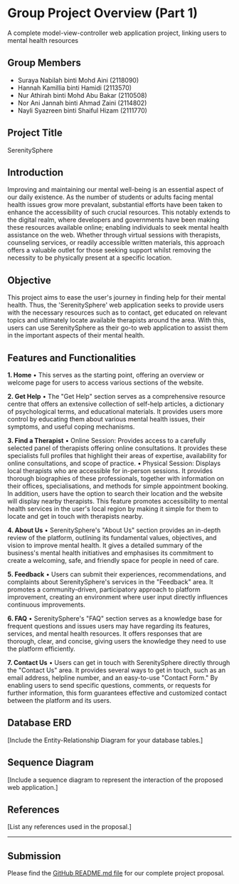 # Group Project Overview (Part 1)
A complete model-view-controller web application project, linking users to mental health resources

## Group Members
- Suraya Nabilah binti Mohd Aini (2118090)
- Hannah Kamillia binti Hamidi (2113570)
- Nur Athirah binti Mohd Abu Bakar (2110508)
- Nor Ani Jannah binti Ahmad Zaini (2114802)
- Nayli Syazreen binti Shaiful Hizam (2111770)

## Project Title
SerenitySphere

## Introduction
Improving and maintaining our mental well-being is an essential aspect of our daily existence. As the number of students or adults facing mental health issues grow more prevalant, substantial efforts have been taken to enhance the accessibility of such crucial resources. This notably extends to the digital realm, where developers and governments have been making these resources available online; enabling individuals to seek mental health assistance on the web. Whether through virtual sessions with therapists, counseling services, or readily accessible written materials, this approach offers a valuable outlet for those seeking support whilst removing the necessity to be physically present at a specific location.

## Objective
This project aims to ease the user's journey in finding help for their mental health. Thus, the 'SerenitySphere' web application seeks to provide users with the necessary resources such as to contact, get educated on relevant topics and ultimately locate available therapists around the area. With this, users can use SerenitySphere as their go-to web application to assist them in the important aspects of their mental health. 

## Features and Functionalities
**1. Home**
•	This serves as the starting point, offering an overview or welcome page for users to access various sections of the website.

**2. Get Help**
• The "Get Help" section serves as a comprehensive resource centre that offers an extensive collection of self-help articles, a dictionary of psychological terms, and educational materials. It provides users more control by educating them about various mental health issues, their symptoms, and useful coping mechanisms. 

**3. Find a Therapist**
•	Online Session: Provides access to a carefully selected panel of therapists offering online consultations. It provides these specialists full profiles that highlight their areas of expertise, availability for online consultations, and scope of practice.
•	Physical Session: Displays local therapists who are accessible for in-person sessions. It provides thorough biographies of these professionals, together with information on their offices, specialisations, and methods for simple appointment booking. In addition, users have the option to search their location and the website will display nearby therapists. This feature promotes accessibility to mental health services in the user's local region by making it simple for them to locate and get in touch with therapists nearby.

**4. About Us**
•	SerenitySphere's "About Us" section provides an in-depth review of the platform, outlining its fundamental values, objectives, and vision to improve mental health. It gives a detailed summary of the business's mental health initiatives and emphasises its commitment to create a welcoming, safe, and friendly space for people in need of care.

**5. Feedback**
•	Users can submit their experiences, recommendations, and complaints about SerenitySphere's services in the "Feedback" area. It promotes a community-driven, participatory approach to platform improvement, creating an environment where user input directly influences continuous improvements. 

**6. FAQ**
• SerenitySphere's "FAQ" section serves as a knowledge base for frequent questions and issues users may have regarding its features, services, and mental health resources. It offers responses that are thorough, clear, and concise, giving users the knowledge they need to use the platform efficiently. 

**7. Contact Us**
•	Users can get in touch with SerenitySphere directly through the "Contact Us" area. It provides several ways to get in touch, such as an email address, helpline number, and an easy-to-use "Contact Form." By enabling users to send specific questions, comments, or requests for further information, this form guarantees effective and customized contact between the platform and its users.

## Database ERD
[Include the Entity-Relationship Diagram for your database tables.]

## Sequence Diagram
[Include a sequence diagram to represent the interaction of the proposed web application.]

## References
[List any references used in the proposal.]

---

## Submission
Please find the [GitHub README.md file](URL) for our complete project proposal.

